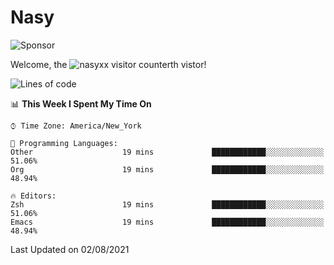 # Nasy

<!--
<p align="center">
<img height="200" src="https://github-readme-stats.vercel.app/api?username=nasyxx&count_private=true&show_icons=true&theme=dracula&include_all_commits=true"/>
<img height="200" src="https://github-readme-stats.vercel.app/api/top-langs/?username=nasyxx&theme=dracula&hide=html,jupyter+notebook&count_private=true&show_icons=true"/>
</p>

  
----------------
-->

![Sponsor](https://img.shields.io/static/v1.svg?label=Sponsor&message=%E2%9D%A4&logo=GitHub&style=flat&color=pink)
 
Welcome, the ![nasyxx visitor counter](https://count.getloli.com/get/@nasyxx?theme=rule34)th vistor!
 
<!--START_SECTION:waka-->
![Lines of code](https://img.shields.io/badge/From%20Hello%20World%20I%27ve%20Written-5.4%20million%20lines%20of%20code-blue)

📊 **This Week I Spent My Time On** 

```text
⌚︎ Time Zone: America/New_York

💬 Programming Languages: 
Other                    19 mins             ████████████░░░░░░░░░░░░░   51.06% 
Org                      19 mins             ████████████░░░░░░░░░░░░░   48.94%

🔥 Editors: 
Zsh                      19 mins             ████████████░░░░░░░░░░░░░   51.06% 
Emacs                    19 mins             ████████████░░░░░░░░░░░░░   48.94%

```


 Last Updated on 02/08/2021
<!--END_SECTION:waka-->

<!-- ![visitors](https://visitor-badge.laobi.icu/badge?page_id=nasyxx.nasyxx) -->
